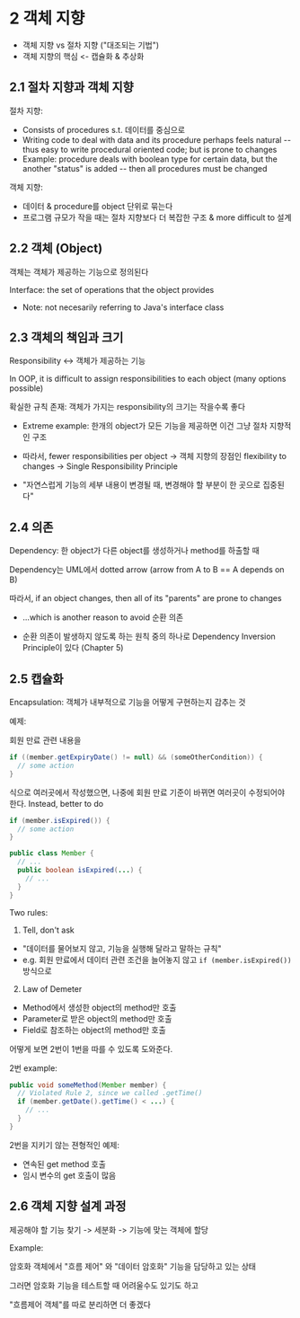 # 2  객체 지향

- 객체 지향 vs 절차 지향 ("대조되는 기법")
- 객체 지향의 핵심 <- 캡슐화 & 추상화



## 2.1  절차 지향과 객체 지향

절차 지향:

- Consists of procedures s.t. 데이터를 중심으로
- Writing code to deal with data and its procedure perhaps feels natural -- thus easy to write procedural oriented code; but is prone to changes
- Example:  procedure deals with boolean type for certain data, but the another "status" is added -- then all procedures must be changed

객체 지향:

- 데이터 & procedure를 object 단위로 묶는다
- 프로그램 규모가 작을 때는 절차 지향보다 더 복잡한 구조 & more difficult to 설계



## 2.2  객체 (Object)

객체는 객체가 제공하는 기능으로 정의된다

Interface: the set of operations that the object provides

- Note: not necesarily referring to Java's interface class



## 2.3  객체의 책임과 크기

Responsibility <-> 객체가 제공하는 기능

In OOP, it is difficult to assign responsibilities to each object (many options possible)

확실한 규칙 존재: 객체가 가지는 responsibility의 크기는 작을수록 좋다

- Extreme example: 한개의 object가 모든 기능을 제공하면 이건 그냥 절차 지향적인 구조

- 따라서, fewer responsibilities per object -> 객체 지향의 장점인 flexibility to changes -> Single Responsibility Principle

- "자연스럽게 기능의 세부 내용이 변경될 때, 변경해야 할 부분이 한 곳으로 집중된다"



## 2.4  의존

Dependency: 한 object가 다른 object를 생성하거나 method를 하출할 때

Dependency는 UML에서 dotted arrow (arrow from A to B == A depends on B)

따라서, if an object changes, then all of its "parents" are prone to changes

- ...which is another reason to avoid 순환 의존

- 순환 의존이 발생하지 않도록 하는 원칙 중의 하나로 Dependency Inversion Principle이 있다 (Chapter 5)



## 2.5  캡슐화

Encapsulation: 객체가 내부적으로 기능을 어떻게 구현하는지 감추는 것

예제:

회원 만료 관련 내용을

```java
if ((member.getExpiryDate() != null) && (someOtherCondition)) {
  // some action
}
```

식으로 여러곳에서 작성했으면, 나중에 회원 만료 기준이 바뀌면 여러곳이 수정되어야 한다. Instead, better to do

```java
if (member.isExpired()) {
  // some action
}

public class Member {
  // ...
  public boolean isExpired(...) {
    // ...
  }
}
```



Two rules:

1. Tell, don't ask

- "데이터를 물어보지 않고, 기능을 실행해 달라고 말하는 규칙"
- e.g. 회원 만료에서 데이터 관련 조건을 늘어놓지 않고 `if (member.isExpired())` 방식으로

2. Law of Demeter

- Method에서 생성한 object의 method만 호출
- Parameter로 받은 object의 method만 호출
- Field로 참조하는 object의 method만 호출

어떻게 보면 2번이 1번을 따를 수 있도록 도와준다.

2번 example:

```java
public void someMethod(Member member) {
  // Violated Rule 2, since we called .getTime()
  if (member.getDate().getTime() < ...) {
    // ...
  }
}
```



2번을 지키기 않는 젼형적인 예제:

- 연속된 get method 호출
- 임시 변수의 get 호출이 많음



## 2.6  객체 지향 설계 과정

제공해야 할 기능 찾기 -> 세분화 -> 기능에 맞는 객체에 할당

Example:

암호화 객체에서 "흐름 제어" 와 "데이터 암호화" 기능을 담당하고 있는 상태

그러면 암호화 기능을 테스트할 때 어려울수도 있기도 하고

"흐름제어 객체"를 따로 분리하면 더 좋겠다